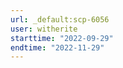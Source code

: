 ```yaml
---
url: _default:scp-6056
user: witherite
starttime: "2022-09-29"
endtime: "2022-11-29"
---
```

<reserve />